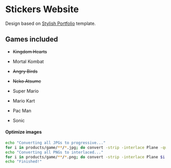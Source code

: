 # Stickers Website

Design based on [Stylish Portfolio](https://startbootstrap.com/template-overviews/stylish-portfolio/) template.

## Games included

- ~~Kingdom Hearts~~
- Mortal Kombat
- ~~Angry Birds~~
- ~~Neko Atsume~~

- Super Mario
- Mario Kart
- Pac Man
- Sonic

#### Optimize images

```sh
echo "Converting all JPGs to progressive..."
for i in products/game/**/*.jpg; do convert -strip -interlace Plane -quality 80 $i $i; done
echo "Converting all PNGs to interlaced..."
for i in products/game/**/*.png; do convert -strip -interlace Plane $i $i; done
echo "Finished!"
```
